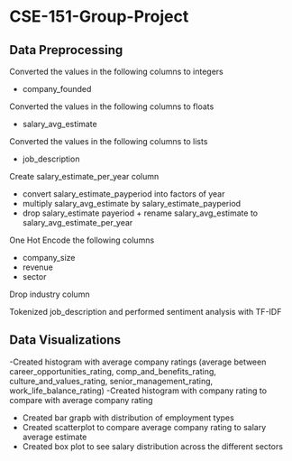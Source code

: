 # CSE-151-Group-Project

## Data Preprocessing

Converted the values in the following columns to integers 
- company_founded

Converted the values in the following columns to floats 
- salary_avg_estimate

Converted the values in the following columns to lists
- job_description

Create salary_estimate_per_year column 
- convert salary_estimate_payperiod into factors of year
- multiply salary_avg_estimate by salary_estimate_payperiod
- drop salary_estimate payeriod + rename salary_avg_estimate to salary_avg_estimate_per_year

One Hot Encode the following columns 
- company_size
- revenue
- sector

Drop industry column

Tokenized job_description and performed sentiment analysis with TF-IDF

## Data Visualizations 
-Created histogram with average company ratings (average between career_opportunities_rating, comp_and_benefits_rating, culture_and_values_rating, senior_management_rating, work_life_balance_rating)
-Created histogram with company rating to compare with average company rating
- Created bar grapb with distribution of employment types
- Created scatterplot to compare average company rating to salary average estimate
- Created box plot to see salary distribution across the different sectors



